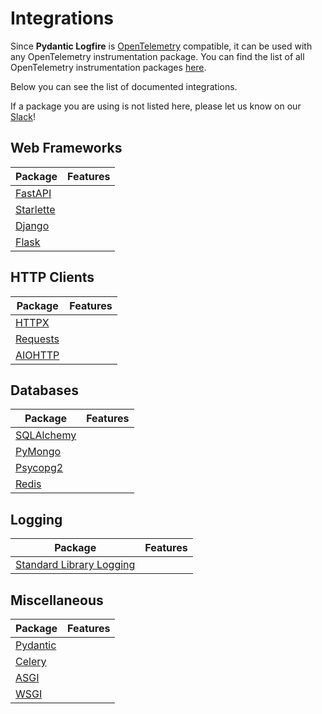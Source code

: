 # Integrations

Since **Pydantic Logfire** is [OpenTelemetry][opentelemetry] compatible, it can be used with any OpenTelemetry
instrumentation package. You can find the list of all OpenTelemetry instrumentation packages
[here](https://opentelemetry-python-contrib.readthedocs.io/en/latest/).

Below you can see the list of documented integrations.

If a package you are using is not listed here, please let us know on our [Slack][slack]!

## Web Frameworks

| Package      | Features       |
|--------------|------------------------------|
| [FastAPI](fastapi.md)         |              |
| [Starlette](starlette.md)     |              |
| [Django](django.md)           |              |
| [Flask](flask.md)             |              |

## HTTP Clients

| Package      | Features       |
|--------------|------------------------------|
| [HTTPX](httpx.md)             |              |
| [Requests](requests.md)       |              |
| [AIOHTTP](aiohttp.md)         |              |

## Databases

| Package      | Features       |
|--------------|------------------------------|
| [SQLAlchemy](sqlalchemy.md)   |              |
| [PyMongo](pymongo.md)         |              |
| [Psycopg2](psycopg2.md)       |              |
| [Redis](redis.md)             |              |

## Logging

| Package      | Features       |
|--------------|------------------------------|
| [Standard Library Logging](logging.md) |              |

## Miscellaneous

| Package      | Features       |
|--------------|------------------------------|
| [Pydantic](pydantic.md)       |              |
| [Celery](celery.md)           |              |
| [ASGI](asgi.md)               |              |
| [WSGI](wsgi.md)               |              |

[slack]: https://join.slack.com/t/pydanticlogfire/shared_invite/zt-2b57ljub4-936siSpHANKxoY4dna7qng
[opentelemetry]: https://opentelemetry.io/
